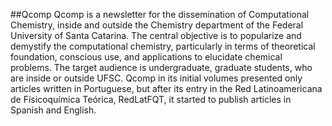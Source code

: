 ##Qcomp
Qcomp is a newsletter for the dissemination of Computational Chemistry, inside and outside the Chemistry department of the Federal University of Santa Catarina. 
The central objective is to popularize and demystify the computational chemistry, particularly in terms of theoretical foundation, conscious use, and applications 
to elucidate chemical problems. The target audience is undergraduate, graduate students, who are inside or outside UFSC. 
Qcomp in its initial volumes presented only articles written in Portuguese, but after its entry in the Red Latinoamericana de Físicoquímica Teórica, 
RedLatFQT, it started to publish articles in Spanish and English.
